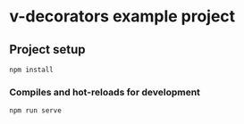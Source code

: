 # v-decorators example project

## Project setup
```
npm install
```

### Compiles and hot-reloads for development
```
npm run serve
```
